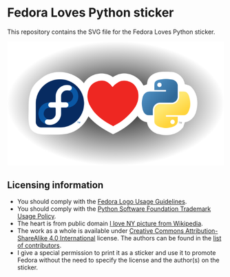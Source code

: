 Fedora Loves Python sticker
===========================

This repository contains the SVG file for the Fedora Loves Python sticker.

![Fedora Loves Python](/preview.png?raw=true)

Licensing information
---------------------

 * You should comply with the [Fedora Logo Usage Guidelines](https://fedoraproject.org/wiki/Logo/UsageGuidelines).
 * You should comply with the [Python Software Foundation Trademark Usage Policy](https://www.python.org/psf/trademarks/).
 * The heart is from public domain [I love NY picture from Wikipedia](https://commons.wikimedia.org/wiki/File:I_Love_New_York.svg).
 * The work as a whole is available under [Creative Commons Attribution-ShareAlike 4.0 International](http://creativecommons.org/licenses/by-sa/4.0/) license. The authors can be found in the [list of contributors](https://github.com/fedora-python/fedora-loves-python/graphs/contributors).
 * I give a special permission to print it as a sticker and use it to promote Fedora without the need to specify the license and the author(s) on the sticker.
